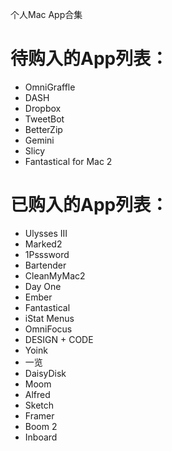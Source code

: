 个人Mac App合集

# 待购入的App列表：
  - OmniGraffle
  - DASH
  - Dropbox
  - TweetBot
  - BetterZip
  - Gemini
  - Slicy
  - Fantastical for Mac 2

# 已购入的App列表：
  - Ulysses III
  - Marked2
  - 1Psssword
  - Bartender
  - CleanMyMac2
  - Day One
  - Ember
  - Fantastical
  - iStat Menus
  - OmniFocus
  - DESIGN + CODE
  - Yoink
  - 一览
  - DaisyDisk
  - Moom
  - Alfred
  - Sketch
  - Framer
  - Boom 2
  - Inboard
